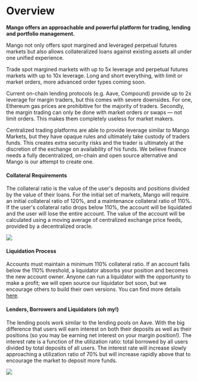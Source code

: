 # Overview

**Mango offers an approachable and powerful platform for trading, lending and portfolio management.**

Mango not only offers spot margined and leveraged perpetual futures markets but also allows collateralized loans against existing assets all under one unified experience.

Trade spot margined markets with up to 5x leverage and perpetual futures markets with up to 10x leverage. Long and short everything, with limit or market orders, more advanced order types coming soon.

Current on-chain lending protocols (e.g. Aave, Compound) provide up to 2x leverage for margin traders, but this comes with severe downsides. For one, Ethereum gas prices are prohibitive for the majority of traders. Secondly, the margin trading can only be done with market orders or swaps — not limit orders. This makes them completely useless for market makers.

Centralized trading platforms are able to provide leverage similar to Mango Markets, but they have opaque rules and ultimately take custody of traders funds. This creates extra security risks and the trader is ultimately at the discretion of the exchange on availability of his funds. We believe finance needs a fully decentralized, on-chain and open source alternative and Mango is our attempt to create one.

#### Collateral Requirements

The collateral ratio is the value of the user's deposits and positions divided by the value of their loans. For the initial set of markets, Mango will require an initial collateral ratio of 120%, and a maintenance collateral ratio of 110%. If the user's collateral ratio drops below 110%, the account will be liquidated and the user will lose the entire account. The value of the account will be calculated using a moving average of centralized exchange price feeds, provided by a decentralized oracle.

![](../.gitbook/assets/collat.png)

#### Liquidation Process

Accounts must maintain a minimum 110% collateral ratio. If an account falls below the 110% threshold, a liquidator absorbs your position and becomes the new account owner. Anyone can run a liquidator with the opportunity to make a profit; we will open source our liquidator bot soon, but we encourage others to build their own versions. You can find more details [here](../tutorials/trading-on-mango/liquidator.md).

#### Lenders, Borrowers and Liquidators (oh my!)

The lending pools work similar to the lending pools on Aave. With the big difference that users will earn interest on both their deposits as well as their positions (so you may be earning net interest on your margin position!). The interest rate is a function of the utilization ratio: total borrowed by all users divided by total deposits of all users. The interest rate will increase slowly approaching a utilization ratio of 70% but will increase rapidly above that to encourage the market to deposit more funds.

![](../.gitbook/assets/chart\_1.png)
